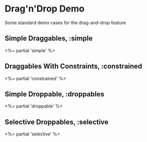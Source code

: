 # Drag'n'Drop Demo

Some standard demo cases for the drag-and-drop feature

## Simple Draggables, :simple
<%= partial 'simple' %>

## Draggables With Constraints, :constrained
<%= partial 'constrained' %>


## Simple Droppable, :droppables
<%= partial 'droppable' %>

## Selective Droppables, :selective
<%= partial 'selective' %>
